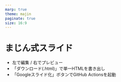 ```yaml
---
marp: true
theme: majin
paginate: true
size: 16:9
---
```


# まじん式スライド

- 左で編集 / 右でプレビュー
- 「ダウンロード(.html)」で単一HTMLを書き出し
- 「Googleスライド化」ボタンでGitHub Actionsを起動


